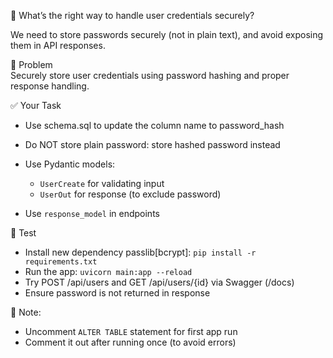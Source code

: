 💭 What’s the right way to handle user credentials securely?  

We need to store passwords securely (not in plain text), and avoid exposing them in API responses.  

🎯 Problem  
Securely store user credentials using password hashing and proper response handling.  

✅ Your Task  
- Use schema.sql to update the column name to password_hash

- Do NOT store plain password: store hashed password instead

- Use Pydantic models:
  - `UserCreate` for validating input
  - `UserOut` for response (to exclude password)
- Use `response_model` in endpoints

🧪 Test  
- Install new dependency passlib[bcrypt]: `pip install -r requirements.txt`
- Run the app: `uvicorn main:app --reload`
- Try POST /api/users and GET /api/users/{id} via Swagger (/docs)
- Ensure password is not returned in response

📎 Note: 
- Uncomment `ALTER TABLE` statement for first app run
- Comment it out after running once (to avoid errors)
